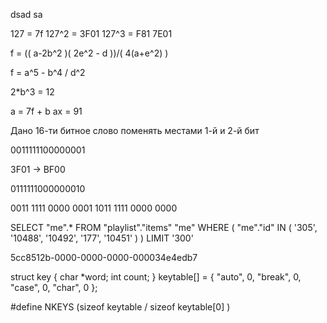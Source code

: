 
dsad
sa

127 = 7f
127^2 = 3F01
127^3 = F81 7E01

f = (( a-2b^2 )( 2e^2 - d ))/( 4(a+e^2) )

f = a^5 - b^4 / d^2


2*b^3 = 12

a = 7f + b
ax = 91



Дано 16-ти битное слово поменять местами 1-й и 2-й бит

‭0011111100000001‬

3F01 -> BF00

‭011111100000001‬0

‭0011 1111 0000 0001
‭1011 1111 0000 0000


SELECT "me".* FROM "playlist"."items" "me"
WHERE ( "me"."id" IN ( '305', '10488', '10492', '177', '10451' ) ) LIMIT '300'

5cc8512b-0000-0000-0000-000034e4edb7




struct key {
    char *word;
    int count;
} keytable[] = {
    "auto", 0,
    "break", 0,
    "case", 0,
    "char", 0
};

#define NKEYS (sizeof keytable / sizeof keytable[0] )


